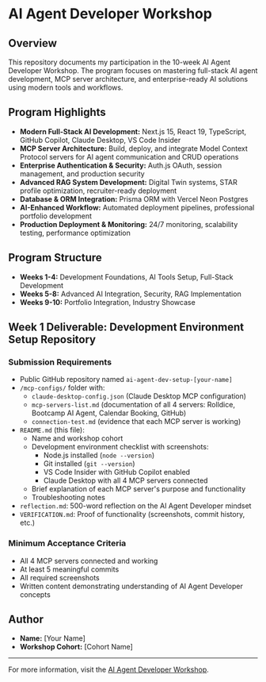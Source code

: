 # AI Agent Developer Workshop

## Overview

This repository documents my participation in the 10-week AI Agent Developer Workshop. The program focuses on mastering full-stack AI agent development, MCP server architecture, and enterprise-ready AI solutions using modern tools and workflows.

## Program Highlights
- **Modern Full-Stack AI Development:** Next.js 15, React 19, TypeScript, GitHub Copilot, Claude Desktop, VS Code Insider
- **MCP Server Architecture:** Build, deploy, and integrate Model Context Protocol servers for AI agent communication and CRUD operations
- **Enterprise Authentication & Security:** Auth.js OAuth, session management, and production security
- **Advanced RAG System Development:** Digital Twin systems, STAR profile optimization, recruiter-ready deployment
- **Database & ORM Integration:** Prisma ORM with Vercel Neon Postgres
- **AI-Enhanced Workflow:** Automated deployment pipelines, professional portfolio development
- **Production Deployment & Monitoring:** 24/7 monitoring, scalability testing, performance optimization

## Program Structure
- **Weeks 1-4:** Development Foundations, AI Tools Setup, Full-Stack Development
- **Weeks 5-8:** Advanced AI Integration, Security, RAG Implementation
- **Weeks 9-10:** Portfolio Integration, Industry Showcase

## Week 1 Deliverable: Development Environment Setup Repository

### Submission Requirements
- Public GitHub repository named `ai-agent-dev-setup-[your-name]`
- `/mcp-configs/` folder with:
  - `claude-desktop-config.json` (Claude Desktop MCP configuration)
  - `mcp-servers-list.md` (documentation of all 4 servers: Rolldice, Bootcamp AI Agent, Calendar Booking, GitHub)
  - `connection-test.md` (evidence that each MCP server is working)
- `README.md` (this file):
  - Name and workshop cohort
  - Development environment checklist with screenshots:
    - Node.js installed (`node --version`)
    - Git installed (`git --version`)
    - VS Code Insider with GitHub Copilot enabled
    - Claude Desktop with all 4 MCP servers connected
  - Brief explanation of each MCP server's purpose and functionality
  - Troubleshooting notes
- `reflection.md`: 500-word reflection on the AI Agent Developer mindset
- `VERIFICATION.md`: Proof of functionality (screenshots, commit history, etc.)

### Minimum Acceptance Criteria
- All 4 MCP servers connected and working
- At least 5 meaningful commits
- All required screenshots
- Written content demonstrating understanding of AI Agent Developer concepts

## Author
- **Name:** [Your Name]
- **Workshop Cohort:** [Cohort Name]

---

For more information, visit the [AI Agent Developer Workshop](https://aiagents.ausbizconsulting.com.au/ai-agent-developer-workshop).
